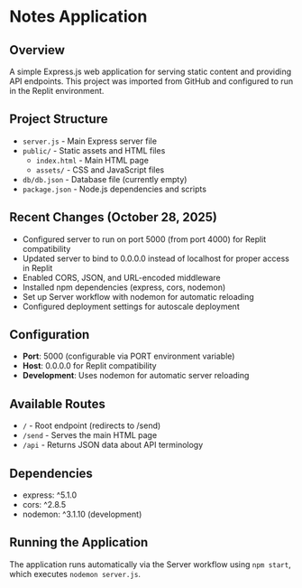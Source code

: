 # Notes Application

## Overview
A simple Express.js web application for serving static content and providing API endpoints. This project was imported from GitHub and configured to run in the Replit environment.

## Project Structure
- `server.js` - Main Express server file
- `public/` - Static assets and HTML files
  - `index.html` - Main HTML page
  - `assets/` - CSS and JavaScript files
- `db/db.json` - Database file (currently empty)
- `package.json` - Node.js dependencies and scripts

## Recent Changes (October 28, 2025)
- Configured server to run on port 5000 (from port 4000) for Replit compatibility
- Updated server to bind to 0.0.0.0 instead of localhost for proper access in Replit
- Enabled CORS, JSON, and URL-encoded middleware
- Installed npm dependencies (express, cors, nodemon)
- Set up Server workflow with nodemon for automatic reloading
- Configured deployment settings for autoscale deployment

## Configuration
- **Port**: 5000 (configurable via PORT environment variable)
- **Host**: 0.0.0.0 for Replit compatibility
- **Development**: Uses nodemon for automatic server reloading

## Available Routes
- `/` - Root endpoint (redirects to /send)
- `/send` - Serves the main HTML page
- `/api` - Returns JSON data about API terminology

## Dependencies
- express: ^5.1.0
- cors: ^2.8.5
- nodemon: ^3.1.10 (development)

## Running the Application
The application runs automatically via the Server workflow using `npm start`, which executes `nodemon server.js`.
